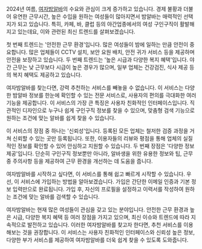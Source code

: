 <p>2024년 여름, <a href="https://misooda.in/">여자밤알바</a>의 수요와 관심이 크게 증가하고 있습니다. 경제 불황과 더불어 유연한 근무시간, 높은 수입을 원하는 여성들이 많아지면서 밤알바는 매력적인 선택지가 되고 있습니다. 특히, 카페, 바, 클럽 등의 야간업종에서의 여성 구인구직이 활발해지고 있는데요, 이와 관련된 최신 트렌드를 살펴보겠습니다.</p>

<p>첫 번째 트렌드는 '안전한 근무 환경'입니다. 많은 여성들이 밤에 일하는 만큼 안전이 중요합니다. 많은 업체들이 CCTV 설치, 보안 요원 배치, 안전 귀가 서비스 등을 제공하며 안전을 보장하고 있습니다. 두 번째 트렌드는 '높은 시급과 다양한 복지 혜택'입니다. 야간 근무는 낮 근무보다 시급이 높은 경우가 많으며, 일부 업체는 건강검진, 식사 제공 등의 복지 혜택도 제공하고 있습니다.</p>

<p>여자밤알바를 찾는다면, 강력 추천하는 서비스를 빼놓을 수 없습니다. 이 서비스는 다양한 밤알바 정보를 한눈에 확인할 수 있는 전문 서비스로, 사용자의 편의를 극대화한 여러 기능을 제공합니다. 이 서비스의 가장 큰 특징은 사용자 친화적인 인터페이스입니다. 직관적인 디자인으로 누구나 쉽게 구인구직 정보를 찾을 수 있으며, 맞춤형 검색 기능으로 원하는 조건에 맞는 알바를 쉽게 찾을 수 있습니다.</p>

<p>이 서비스의 장점 중 하나는 '신뢰성'입니다. 등록된 모든 업체는 철저한 검증 과정을 거쳐 신뢰할 수 있는 곳만 등록됩니다. 또한, 이용자들의 리뷰와 평점을 통해 업체의 실질적인 정보를 확인할 수 있어 안심하고 지원할 수 있습니다. 두 번째 장점은 '다양한 정보 제공'입니다. 단순히 구인구직 정보뿐만 아니라, 알바생을 위한 유용한 정보와 팁, 근무 중 주의사항 등을 제공하여 근무 환경을 개선하는 데 도움을 줍니다.</p>

<p>여자밤알바를 시작하고 싶다면, 이 서비스를 통해 쉽고 빠르게 시작할 수 있습니다. 우선, 이 서비스에 가입하는 방법을 알아보겠습니다. 가입은 간단한 이메일 인증과 기본 정보 입력만으로 완료됩니다. 가입 후, 자신의 프로필을 설정하고 이력서를 작성하여 원하는 조건에 맞는 알바를 검색할 수 있습니다.</p>

<p>여자밤알바는 현재 많은 여성들이 관심을 갖고 있는 분야입니다. 안전한 근무 환경과 높은 시급, 다양한 복지 혜택 등 여러 장점을 가지고 있으며, 최신 이슈와 트렌드에 따라 지속적으로 발전하고 있습니다. 이러한 여자밤알바를 찾고자 한다면, 추천 서비스를 이용해보는 것을 권장합니다. 이 서비스는 사용자 친화적인 인터페이스와 신뢰성 높은 정보, 다양한 부가 서비스를 제공하여 여자밤알바를 더욱 쉽게 찾을 수 있도록 도와줍니다.</p>
